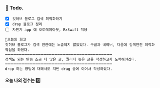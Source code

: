 ### 📌 Todo.

- [x] `깃허브 블로그 검색 최적화하기`
- [x] `drop 블로그 정리`
- [ ] `자판기 app 에 오토레이아웃, RxSwift 적용`

```회고
💬오늘의 회고
깃허브 블로그가 검색 엔진에는 노출되지 않았었다. 구글과 네이버, 다음에 검색엔진 최적화 작업을 하였다.
➖➖➖➖➖➖➖➖➖➖➖➖➖➖➖➖➖➖➖➖➖➖➖➖➖➖➖➖➖➖➖➖➖➖➖➖➖➖➖
검색도 되는 만큼 조금 더 많은 글, 퀄리티 높은 글을 작성하고자 노력해야겠다. 
➖➖➖➖➖➖➖➖➖➖➖➖➖➖➖➖➖➖➖➖➖➖➖➖➖➖➖➖➖➖➖➖➖➖➖➖➖➖➖
drop 하는 방법에 대해서도 저번 drag 글에 이어서 작성하였다. 
```

#### 오늘 나의 점수는 5️⃣

